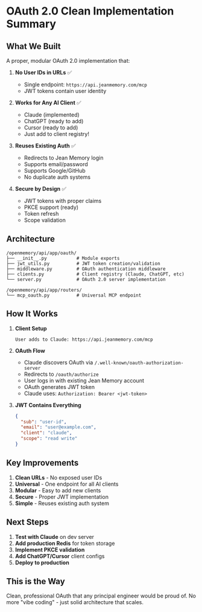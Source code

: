 # OAuth 2.0 Clean Implementation Summary

## What We Built

A proper, modular OAuth 2.0 implementation that:

1. **No User IDs in URLs** ✅
   - Single endpoint: `https://api.jeanmemory.com/mcp`
   - JWT tokens contain user identity

2. **Works for Any AI Client** ✅
   - Claude (implemented)
   - ChatGPT (ready to add)
   - Cursor (ready to add)
   - Just add to client registry!

3. **Reuses Existing Auth** ✅
   - Redirects to Jean Memory login
   - Supports email/password
   - Supports Google/GitHub
   - No duplicate auth systems

4. **Secure by Design** ✅
   - JWT tokens with proper claims
   - PKCE support (ready)
   - Token refresh
   - Scope validation

## Architecture

```
/openmemory/api/app/oauth/
├── __init__.py           # Module exports
├── jwt_utils.py          # JWT token creation/validation
├── middleware.py         # OAuth authentication middleware
├── clients.py            # Client registry (Claude, ChatGPT, etc)
└── server.py             # OAuth 2.0 server implementation

/openmemory/api/app/routers/
└── mcp_oauth.py          # Universal MCP endpoint
```

## How It Works

1. **Client Setup**
   ```
   User adds to Claude: https://api.jeanmemory.com/mcp
   ```

2. **OAuth Flow**
   - Claude discovers OAuth via `/.well-known/oauth-authorization-server`
   - Redirects to `/oauth/authorize`
   - User logs in with existing Jean Memory account
   - OAuth generates JWT token
   - Claude uses: `Authorization: Bearer <jwt-token>`

3. **JWT Contains Everything**
   ```json
   {
     "sub": "user-id",
     "email": "user@example.com",
     "client": "claude",
     "scope": "read write"
   }
   ```

## Key Improvements

1. **Clean URLs** - No exposed user IDs
2. **Universal** - One endpoint for all AI clients
3. **Modular** - Easy to add new clients
4. **Secure** - Proper JWT implementation
5. **Simple** - Reuses existing auth system

## Next Steps

1. **Test with Claude** on dev server
2. **Add production Redis** for token storage
3. **Implement PKCE validation**
4. **Add ChatGPT/Cursor** client configs
5. **Deploy to production**

## This is the Way

Clean, professional OAuth that any principal engineer would be proud of. No more "vibe coding" - just solid architecture that scales. 